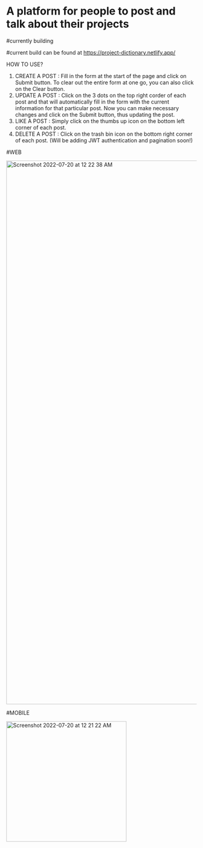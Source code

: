 # A platform for people to post and talk about their projects

#currently building

#current build can be found at https://project-dictionary.netlify.app/

HOW TO USE?
1. CREATE A POST : Fill in the form at the start of the page and click on Submit button. To clear out the entire form at one go, you can also click on the Clear button.
2. UPDATE A POST : Click on the 3 dots on the top right corder of each post and that will automatically fill in the form with the current information for that particular post. Now you can make necessary changes and click on the Submit button, thus updating the post.
3. LIKE A POST : Simply click on the thumbs up icon on the bottom left corner of each post.
4. DELETE A POST : Click on the trash bin icon on the bottom right corner of each post. (Will be adding JWT authentication and pagination soon!)


#WEB

<img width="1436" alt="Screenshot 2022-07-20 at 12 22 38 AM" src="https://user-images.githubusercontent.com/71429098/179826987-a286c8c6-3777-499d-936e-0aad18f1ae66.png">


#MOBILE

<img width="318" alt="Screenshot 2022-07-20 at 12 21 22 AM" src="https://user-images.githubusercontent.com/71429098/179826804-078a7e60-5af1-409a-93ec-b04e48e781df.png">
